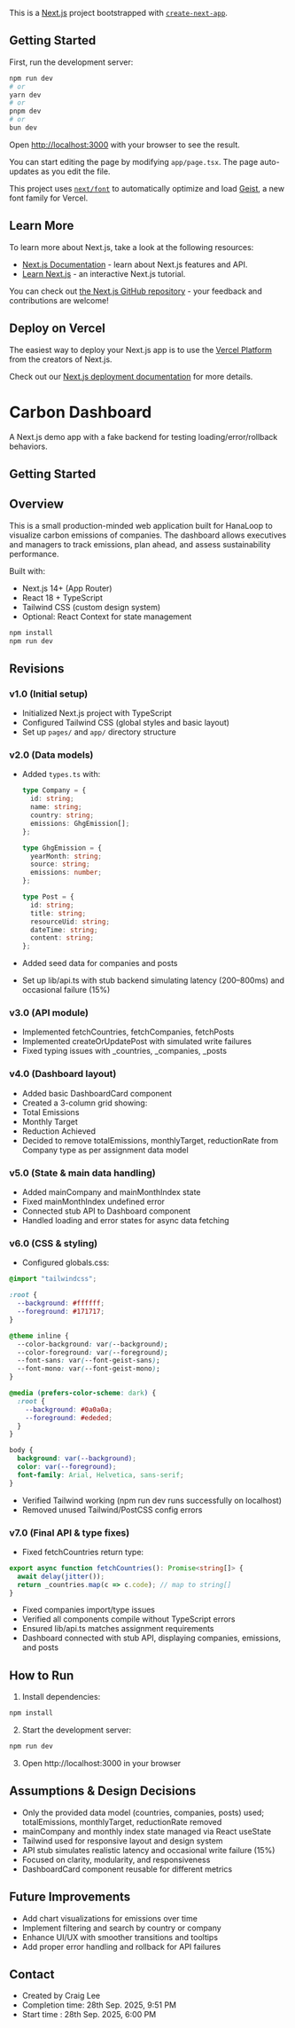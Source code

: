This is a [Next.js](https://nextjs.org) project bootstrapped with [`create-next-app`](https://nextjs.org/docs/app/api-reference/cli/create-next-app).

## Getting Started

First, run the development server:

```bash
npm run dev
# or
yarn dev
# or
pnpm dev
# or
bun dev
```

Open [http://localhost:3000](http://localhost:3000) with your browser to see the result.

You can start editing the page by modifying `app/page.tsx`. The page auto-updates as you edit the file.

This project uses [`next/font`](https://nextjs.org/docs/app/building-your-application/optimizing/fonts) to automatically optimize and load [Geist](https://vercel.com/font), a new font family for Vercel.

## Learn More

To learn more about Next.js, take a look at the following resources:

- [Next.js Documentation](https://nextjs.org/docs) - learn about Next.js features and API.
- [Learn Next.js](https://nextjs.org/learn) - an interactive Next.js tutorial.

You can check out [the Next.js GitHub repository](https://github.com/vercel/next.js) - your feedback and contributions are welcome!

## Deploy on Vercel

The easiest way to deploy your Next.js app is to use the [Vercel Platform](https://vercel.com/new?utm_medium=default-template&filter=next.js&utm_source=create-next-app&utm_campaign=create-next-app-readme) from the creators of Next.js.

Check out our [Next.js deployment documentation](https://nextjs.org/docs/app/building-your-application/deploying) for more details.

# Carbon Dashboard

A Next.js demo app with a fake backend for testing loading/error/rollback behaviors.

## Getting Started

## Overview
This is a small production-minded web application built for HanaLoop to visualize carbon emissions of companies. The dashboard allows executives and managers to track emissions, plan ahead, and assess sustainability performance.

Built with:
- Next.js 14+ (App Router)
- React 18 + TypeScript
- Tailwind CSS (custom design system)
- Optional: React Context for state management
```bash
npm install
npm run dev
```

## Revisions
### v1.0 (Initial setup)
- Initialized Next.js project with TypeScript
- Configured Tailwind CSS (global styles and basic layout)
- Set up `pages/` and `app/` directory structure

### v2.0 (Data models)
- Added `types.ts` with:
  ```ts
  type Company = {
    id: string;
    name: string;
    country: string;
    emissions: GhgEmission[];
  };

  type GhgEmission = {
    yearMonth: string;
    source: string;
    emissions: number;
  };

  type Post = {
    id: string;
    title: string;
    resourceUid: string;
    dateTime: string;
    content: string;
  };
  ```

- Added seed data for companies and posts
- Set up lib/api.ts with stub backend simulating latency (200–800ms) and occasional failure (15%)

### v3.0 (API module)
- Implemented fetchCountries, fetchCompanies, fetchPosts
- Implemented createOrUpdatePost with simulated write failures
- Fixed typing issues with _countries, _companies, _posts

### v4.0 (Dashboard layout)
- Added basic DashboardCard component
- Created a 3-column grid showing:
- Total Emissions
- Monthly Target
- Reduction Achieved
- Decided to remove totalEmissions, monthlyTarget, reductionRate from Company type as per assignment data model

### v5.0 (State & main data handling)
- Added mainCompany and mainMonthIndex state
- Fixed mainMonthIndex undefined error
- Connected stub API to Dashboard component
- Handled loading and error states for async data fetching

### v6.0 (CSS & styling)
- Configured globals.css:
```css
@import "tailwindcss";

:root {
  --background: #ffffff;
  --foreground: #171717;
}

@theme inline {
  --color-background: var(--background);
  --color-foreground: var(--foreground);
  --font-sans: var(--font-geist-sans);
  --font-mono: var(--font-geist-mono);
}

@media (prefers-color-scheme: dark) {
  :root {
    --background: #0a0a0a;
    --foreground: #ededed;
  }
}

body {
  background: var(--background);
  color: var(--foreground);
  font-family: Arial, Helvetica, sans-serif;
}
```

- Verified Tailwind working (npm run dev runs successfully on localhost)
- Removed unused Tailwind/PostCSS config errors

### v7.0 (Final API & type fixes)
- Fixed fetchCountries return type:
```ts
export async function fetchCountries(): Promise<string[]> {
  await delay(jitter());
  return _countries.map(c => c.code); // map to string[]
}
```

- Fixed companies import/type issues
- Verified all components compile without TypeScript errors
- Ensured lib/api.ts matches assignment requirements
- Dashboard connected with stub API, displaying companies, emissions, and posts

## How to Run
1. Install dependencies:
```bash
npm install
```

2. Start the development server:
```bash
npm run dev
```

3. Open http://localhost:3000
 in your browser

## Assumptions & Design Decisions
- Only the provided data model (countries, companies, posts) used; totalEmissions, monthlyTarget, reductionRate removed
- mainCompany and monthly index state managed via React useState
- Tailwind used for responsive layout and design system
- API stub simulates realistic latency and occasional write failure (15%)
- Focused on clarity, modularity, and responsiveness
- DashboardCard component reusable for different metrics

## Future Improvements
- Add chart visualizations for emissions over time
- Implement filtering and search by country or company
- Enhance UI/UX with smoother transitions and tooltips
- Add proper error handling and rollback for API failures

## Contact
- Created by Craig Lee
- Completion time: 28th Sep. 2025, 9:51 PM
- Start time     : 28th Sep. 2025, 6:00 PM